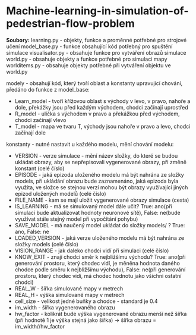 # Machine-learning-in-simulation-of-pedestrian-flow-problem
**Soubory:**
learning.py - objekty, funkce a proměnné potřebné pro strojové učení
model_base.py - funkce obsahující kód potřebný pro spuštění simulace
visualisator.py - obsahuje funkce pro vytváření obrazů simulace
world.py - obsahuje objekty a funkce potřebné pro simulaci mapy
worlditems.py - obsahuje objekty potřebné při vytváření objektu ve world.py

modely - obsahují kód, který tvoří oblast a konstanty upravující chování, předáno do funkce z model_base:
 - Learn_model - tvoří křížovou oblast s východy v levo, v pravo, nahoře a dole, překážky jsou před každým východem, chodci začínají uprostřed
 - R_model - ulička s východem v pravo a překážkou před východem, chodci začínají vlevo
 - T_model - mapa ve tvaru T, východy jsou nahoře v pravo a levo, chodci začínají dole

 konstanty - nutné nastavit u každého modelu, mění chování modelu:
 -  VERSION - verze simulace - mění název složky, do které se budou ukládat obrazy, aby se nepřepisovali vygenerované obrazy, při změně konstant (celé číslo)
 -  EPISODE - jaká epizoda uloženého modelu má být nahrána ze složky models, při ukládání obrazu bude zaznamenáno, jaká epizoda byla využita, ve složce se stejnou verzí mohou být obrazy využívající jiných epizod uložených modelů (celé číslo)
 -  FILE_NAME - kam se mají uložit vygenerované obrazy simulace (cesta)
 -  IS_LEARNING - má se simulovaný model dále učit? True: ano(při simulaci bude aktualizovat hodnoty neuronové sítě), False: ne(bude využívat stále stejný model při vypočítání pohybu)
 -  SAVE_MODEL - má naučený model ukládat do složky models/ ? True: ano, False: ne
 -  LOADED_VERSION - jaká verze uloženého modelu má být nahrána ze složky models (celé číslo)
 -  VISION_RANGE - jak daleko chodci vidí při simulaci (celé číslo)
 -  KNOW_EXIT - znají chodci směr k nejbližšímu východu? True: ano(při generování prostoru, který chodec vidí, je měněna hodnota daného chodce podle směru k nejbližšímu východu), False: ne(při generování prostoru, který chodec vidí, má chodec hodnotu jako všichni ostatní chodci)
 -  REAL_W - šířka simulované mapy v metrech
 -  REAL_H - výška simulované mapy v metrech
 -  cell_size - velikost jedné buňky a chodce - standard je 0.4
 -  im_width - šířka vygenerovaného obrazu
 -  hw_factor - kolikrát bude výška vygenerované obrazu menší než šířka (při hodnotě 1 je výška stejná jako šířka) -> šířka obrazu = im_width//hw_factor
 